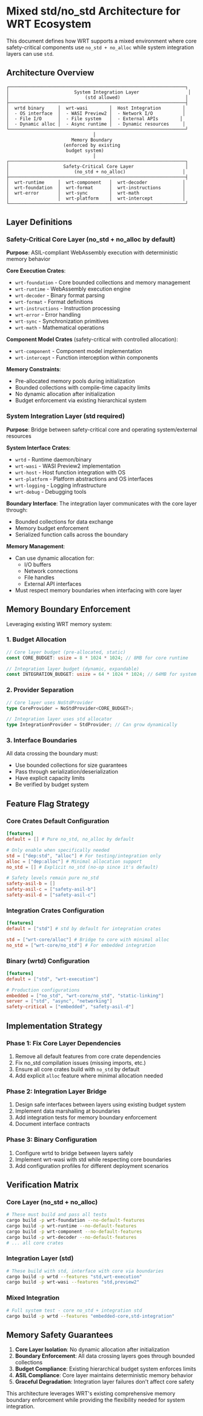# Mixed std/no_std Architecture for WRT Ecosystem

This document defines how WRT supports a mixed environment where core safety-critical components use `no_std + no_alloc` while system integration layers can use `std`.

## Architecture Overview

```
┌─────────────────────────────────────────────────────────────────┐
│                        System Integration Layer                  │
│                            (std allowed)                        │
├─────────────────────────────────────────────────────────────────┤
│  wrtd binary     │  wrt-wasi        │  Host Integration        │
│  - OS interface  │  - WASI Preview2 │  - Network I/O           │
│  - File I/O      │  - File system   │  - External APIs        │
│  - Dynamic alloc │  - Async runtime │  - Dynamic resources     │
└─────────────────────────────────────────────────────────────────┘
                                │
                        Memory Boundary
                     (enforced by existing
                      budget system)
                                │
┌─────────────────────────────────────────────────────────────────┐
│                    Safety-Critical Core Layer                   │
│                        (no_std + no_alloc)                     │
├─────────────────────────────────────────────────────────────────┤
│  wrt-runtime     │  wrt-component   │  wrt-decoder             │
│  wrt-foundation  │  wrt-format      │  wrt-instructions        │
│  wrt-error       │  wrt-sync        │  wrt-math                │
│                  │  wrt-platform    │  wrt-intercept           │
└─────────────────────────────────────────────────────────────────┘
```

## Layer Definitions

### Safety-Critical Core Layer (no_std + no_alloc by default)
**Purpose**: ASIL-compliant WebAssembly execution with deterministic memory behavior

**Core Execution Crates**:
- `wrt-foundation` - Core bounded collections and memory management  
- `wrt-runtime` - WebAssembly execution engine
- `wrt-decoder` - Binary format parsing
- `wrt-format` - Format definitions  
- `wrt-instructions` - Instruction processing
- `wrt-error` - Error handling
- `wrt-sync` - Synchronization primitives
- `wrt-math` - Mathematical operations

**Component Model Crates** (safety-critical with controlled allocation):
- `wrt-component` - Component model implementation
- `wrt-intercept` - Function interception within components

**Memory Constraints**:
- Pre-allocated memory pools during initialization
- Bounded collections with compile-time capacity limits
- No dynamic allocation after initialization
- Budget enforcement via existing hierarchical system

### System Integration Layer (std required)
**Purpose**: Bridge between safety-critical core and operating system/external resources

**System Interface Crates**:
- `wrtd` - Runtime daemon/binary
- `wrt-wasi` - WASI Preview2 implementation  
- `wrt-host` - Host function integration with OS
- `wrt-platform` - Platform abstractions and OS interfaces
- `wrt-logging` - Logging infrastructure
- `wrt-debug` - Debugging tools

**Boundary Interface**:
The integration layer communicates with the core layer through:
- Bounded collections for data exchange
- Memory budget enforcement 
- Serialized function calls across the boundary

**Memory Management**:
- Can use dynamic allocation for:
  - I/O buffers
  - Network connections
  - File handles
  - External API interfaces
- Must respect memory boundaries when interfacing with core layer

## Memory Boundary Enforcement

Leveraging existing WRT memory system:

### 1. Budget Allocation
```rust
// Core layer budget (pre-allocated, static)
const CORE_BUDGET: usize = 8 * 1024 * 1024; // 8MB for core runtime

// Integration layer budget (dynamic, expandable)
const INTEGRATION_BUDGET: usize = 64 * 1024 * 1024; // 64MB for system integration
```

### 2. Provider Separation
```rust
// Core layer uses NoStdProvider
type CoreProvider = NoStdProvider<CORE_BUDGET>;

// Integration layer uses std allocator
type IntegrationProvider = StdProvider; // Can grow dynamically
```

### 3. Interface Boundaries
All data crossing the boundary must:
- Use bounded collections for size guarantees
- Pass through serialization/deserialization
- Have explicit capacity limits
- Be verified by budget system

## Feature Flag Strategy

### Core Crates Default Configuration
```toml
[features]
default = [] # Pure no_std, no_alloc by default

# Only enable when specifically needed
std = ["dep:std", "alloc"] # For testing/integration only
alloc = ["dep:alloc"] # Minimal allocation support
no_std = [] # Explicit no_std (no-op since it's default)

# Safety levels remain pure no_std
safety-asil-b = []
safety-asil-c = ["safety-asil-b"] 
safety-asil-d = ["safety-asil-c"]
```

### Integration Crates Configuration
```toml
[features]
default = ["std"] # std by default for integration crates

std = ["wrt-core/alloc"] # Bridge to core with minimal alloc
no_std = ["wrt-core/no_std"] # For embedded integration
```

### Binary (wrtd) Configuration
```toml
[features]
default = ["std", "wrt-execution"]

# Production configurations
embedded = ["no_std", "wrt-core/no_std", "static-linking"]
server = ["std", "async", "networking"]
safety-critical = ["embedded", "safety-asil-d"]
```

## Implementation Strategy

### Phase 1: Fix Core Layer Dependencies
1. Remove all default features from core crate dependencies
2. Fix no_std compilation issues (missing imports, etc.)
3. Ensure all core crates build with `no_std` by default
4. Add explicit `alloc` feature where minimal allocation needed

### Phase 2: Integration Layer Bridge
1. Design safe interfaces between layers using existing budget system
2. Implement data marshalling at boundaries
3. Add integration tests for memory boundary enforcement
4. Document interface contracts

### Phase 3: Binary Configuration
1. Configure wrtd to bridge between layers safely
2. Implement wrt-wasi with std while respecting core boundaries
3. Add configuration profiles for different deployment scenarios

## Verification Matrix

### Core Layer (no_std + no_alloc)
```bash
# These must build and pass all tests
cargo build -p wrt-foundation --no-default-features
cargo build -p wrt-runtime --no-default-features  
cargo build -p wrt-component --no-default-features
cargo build -p wrt-decoder --no-default-features
# ... all core crates
```

### Integration Layer (std)
```bash
# These build with std, interface with core via boundaries
cargo build -p wrtd --features "std,wrt-execution"
cargo build -p wrt-wasi --features "std,preview2"
```

### Mixed Integration
```bash
# Full system test - core no_std + integration std
cargo build -p wrtd --features "embedded-core,std-integration"
```

## Memory Safety Guarantees

1. **Core Layer Isolation**: No dynamic allocation after initialization
2. **Boundary Enforcement**: All data crossing layers goes through bounded collections
3. **Budget Compliance**: Existing hierarchical budget system enforces limits
4. **ASIL Compliance**: Core layer maintains deterministic memory behavior
5. **Graceful Degradation**: Integration layer failures don't affect core safety

This architecture leverages WRT's existing comprehensive memory boundary enforcement while providing the flexibility needed for system integration.